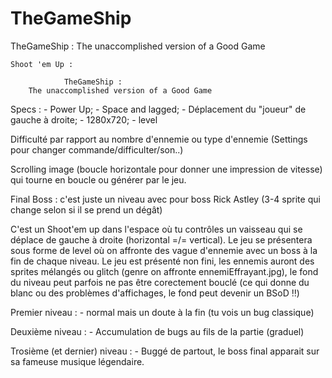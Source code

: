 # TheGameShip

TheGameShip : The unaccomplished version of a Good Game



	Shoot 'em Up : 		

				TheGameShip : 
		The unaccomplished version of a Good Game


Specs :
	- Power Up; 
	- Space and lagged; 
	- Déplacement du "joueur" de gauche à droite; 
	- 1280x720; 
	- level


Difficulté par rapport au nombre d'ennemie ou type d'ennemie
(Settings pour changer commande/difficulter/son..)

Scrolling image (boucle horizontale pour donner une impression de vitesse) qui tourne en boucle ou générer par le jeu.

Final Boss : c'est juste un niveau avec pour boss Rick Astley (3-4 sprite qui change selon si il se prend un dégât) 



C'est un Shoot'em up dans l'espace où tu contrôles un vaisseau qui se déplace de gauche à droite (horizontal =/= vertical).
Le jeu se présentera sous forme de level où on affronte des vague d'ennemie avec un boss à la fin de chaque niveau.
Le jeu est présenté non fini, les ennemis auront des sprites mélangés ou glitch (genre on affronte ennemiEffrayant.jpg), le fond du niveau peut parfois ne pas être corectement bouclé (ce qui donne du blanc ou des problèmes d'affichages, le fond peut devenir un BSoD :bangbang:)

Premier niveau :
	- normal mais un doute à la fin (tu vois un bug classique)

Deuxième niveau :
	- Accumulation de bugs au fils de la partie (graduel)

Trosième (et dernier) niveau :
	- Buggé de partout, le boss final apparait sur sa fameuse musique légendaire.
